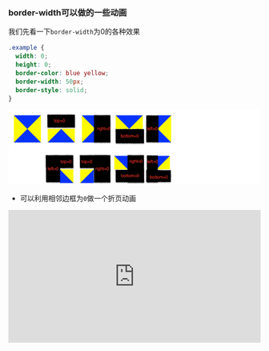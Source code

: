 ### border-width可以做的一些动画

我们先看一下`border-width`为0的各种效果

```css
.example {
  width: 0;
  height: 0;
  border-color: blue yellow;
  border-width: 50px;
  border-style: solid;
}
```

![border-width](https://raw.githubusercontent.com/13916253446/assets/master/public/10.79o69c0uetp.0.106.87_9988_%20(1).png)

- 可以利用相邻边框为`0`做一个折页动画

<iframe height="265" style="width: 100%;" scrolling="no" title="KKKMqGg" src="https://codepen.io/13916253446/embed/KKKMqGg?height=265&theme-id=0&default-tab=css,result" frameborder="no" allowtransparency="true" allowfullscreen="true">
  See the Pen <a href='https://codepen.io/13916253446/pen/KKKMqGg'>KKKMqGg</a> by 崔海峰
  (<a href='https://codepen.io/13916253446'>@13916253446</a>) on <a href='https://codepen.io'>CodePen</a>.
</iframe>
